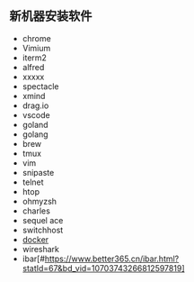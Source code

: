 ## 新机器安装软件
-  chrome
  - Vimium
- iterm2
- alfred
- xxxxx
- spectacle
- xmind
- drag.io
- vscode
- goland
- golang
- brew
- tmux
- vim
- snipaste
- telnet
- htop
- ohmyzsh
- charles
- sequel ace
- switchhost
- [docker](#docker)
- wireshark
- ibar[#https://www.better365.cn/ibar.html?statId=67&bd_vid=10703743266812597819]
